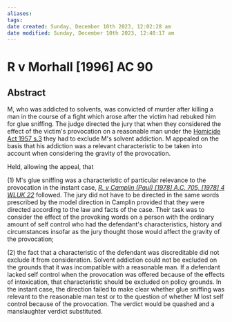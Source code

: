 ```yaml
---
aliases: 
tags: 
date created: Sunday, December 10th 2023, 12:02:28 am
date modified: Sunday, December 10th 2023, 12:40:17 am
---
```


# R v Morhall [1996] AC 90

## Abstract

M, who was addicted to solvents, was convicted of murder after killing a man in the course of a fight which arose after the victim had rebuked him for glue sniffing. The judge directed the jury that when they considered the effect of the victim's provocation on a reasonable man under the [Homicide Act 1957 s.3](https://uk.westlaw.com/Document/I780A4C51E44811DA8D70A0E70A78ED65/View/FullText.html?originationContext=document&transitionType=DocumentItem&ppcid=a937084bb7e24fef9d3d7bd23b0e1152&contextData=(sc.Default)) they had to exclude M's solvent addiction. M appealed on the basis that his addiction was a relevant characteristic to be taken into account when considering the gravity of the provocation.

Held, allowing the appeal, that

(1) M's glue sniffing was a characteristic of particular relevance to the provocation in the instant case, _[R. v Camplin (Paul) [1978] A.C. 705, [1978] 4 WLUK 22](https://uk.westlaw.com/Document/I39B44070E42811DA8FC2A0F0355337E9/View/FullText.html?originationContext=document&transitionType=DocumentItem&ppcid=a937084bb7e24fef9d3d7bd23b0e1152&contextData=(sc.Default))_ followed. The jury did not have to be directed in the same words prescribed by the model direction in Camplin provided that they were directed according to the law and facts of the case. Their task was to consider the effect of the provoking words on a person with the ordinary amount of self control who had the defendant's characteristics, history and circumstances insofar as the jury thought those would affect the gravity of the provocation;

(2) the fact that a characteristic of the defendant was discreditable did not exclude it from consideration. Solvent addiction could not be excluded on the grounds that it was incompatible with a reasonable man. If a defendant lacked self control when the provocation was offered because of the effects of intoxication, that characteristic should be excluded on policy grounds. In the instant case, the direction failed to make clear whether glue sniffing was relevant to the reasonable man test or to the question of whether M lost self control because of the provocation. The verdict would be quashed and a manslaughter verdict substituted.
